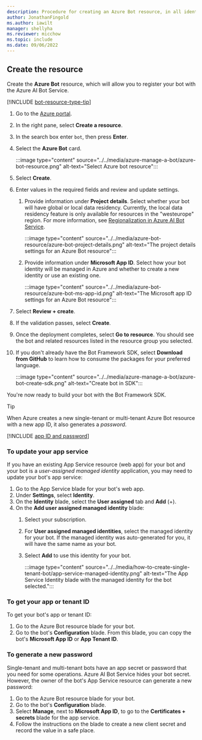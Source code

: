 ```yaml
---
description: Procedure for creating an Azure Bot resource, in all identity-management flavors.
author: JonathanFingold
ms.author: iawilt
manager: shellyha
ms.reviewer: micchow
ms.topic: include
ms.date: 09/06/2022
---
```


## Create the resource

Create the **Azure Bot** resource, which will allow you to register your bot with the Azure AI Bot Service.

[!INCLUDE [bot-resource-type-tip](../bot-resource-type-tip.md)]

1. Go to the [Azure portal](https://portal.azure.com/).
1. In the right pane, select **Create a resource**.
1. In the search box enter `bot`, then press **Enter**.
1. Select the **Azure Bot** card.

    :::image type="content" source="../../media/azure-manage-a-bot/azure-bot-resource.png" alt-text="Select Azure bot resource":::

1. Select **Create**.
1. Enter values in the required fields and review and update settings.

   1. Provide information under **Project details**. Select whether your bot will have global or local data residency. Currently, the local data residency feature is only available for resources in the "westeurope" region. For more information, see [Regionalization in Azure AI Bot Service](../../v4sdk/bot-builder-concept-regionalization.md).

      :::image type="content" source="../../media/azure-bot-resource/azure-bot-project-details.png" alt-text="The project details settings for an Azure Bot resource":::

   1. Provide information under **Microsoft App ID**. Select how your bot identity will be managed in Azure and whether to create a new identity or use an existing one.

      :::image type="content" source="../../media/azure-bot-resource/azure-bot-ms-app-id.png" alt-text="The Microsoft app ID settings for an Azure Bot resource":::

1. Select **Review + create**.
1. If the validation passes, select **Create**.
1. Once the deployment completes, select **Go to resource**. You should see the bot and related resources listed in the resource group you selected.
1. If you don't already have the Bot Framework SDK, select **Download from GitHub** to learn how to consume the packages for your preferred language.

    :::image type="content" source="../../media/azure-manage-a-bot/azure-bot-create-sdk.png" alt-text="Create bot in SDK":::

You're now ready to build your bot with the Bot Framework SDK.

> [!TIP]
> When Azure creates a new single-tenant or multi-tenant Azure Bot resource with a new app ID, it also generates a _password_.

[!INCLUDE [app ID and password](../authentication/azure-bot-appid-password.md)]

### To update your app service

If you have an existing App Service resource (web app) for your bot and your bot is a _user-assigned managed identity_ application, you may need to update your bot's app service:

1. Go to the App Service blade for your bot's web app.
1. Under **Settings**, select **Identity**.
1. On the **Identity** blade, select the **User assigned** tab and **Add** (+).
1. On the **Add user assigned managed identity** blade:
    1. Select your subscription.
    1. For **User assigned managed identities**, select the managed identity for your bot. If the managed identity was auto-generated for you, it will have the same name as your bot.
    1. Select **Add** to use this identity for your bot.

        :::image type="content" source="../../media/how-to-create-single-tenant-bot/app-service-managed-identity.png" alt-text="The App Service Identity blade with the managed identity for the bot selected.":::

### To get your app or tenant ID

To get your bot's app or tenant ID:

1. Go to the Azure Bot resource blade for your bot.
1. Go to the bot's **Configuration** blade.
    From this blade, you can copy the bot's **Microsoft App ID** or **App Tenant ID**.

### To generate a new password

Single-tenant and multi-tenant bots have an app secret or password that you need for some operations.
Azure AI Bot Service hides your bot secret. However, the owner of the bot's App Service resource can generate a new password:

1. Go to the Azure Bot resource blade for your bot.
1. Go to the bot's **Configuration** blade.
1. Select **Manage**, next to **Microsoft App ID**, to go to the **Certificates + secrets** blade for the app service.
1. Follow the instructions on the blade to create a new client secret and record the value in a safe place.
